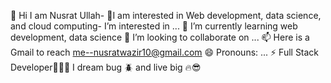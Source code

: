 👋 Hi I am Nusrat Ullah- 
👀I am interested in Web development, data science, and cloud computing-  I’m interested in ...
🌱 I’m currently learning web development, data science
💞️ I’m looking to collaborate on ...
📫 Here is a Gmail to reach me--nusratwazir10@gmail.com
😄 Pronouns: ...
⚡ Full Stack Developer👨🏻‍💻 I dream bug 🪲 and live big 🔥😎

<!---
nu-bit/nu-bit is a ✨ special ✨ repository because its `README.md` (this file) appears on your GitHub profile.
You can click the Preview link to take a look at your changes.
--->
